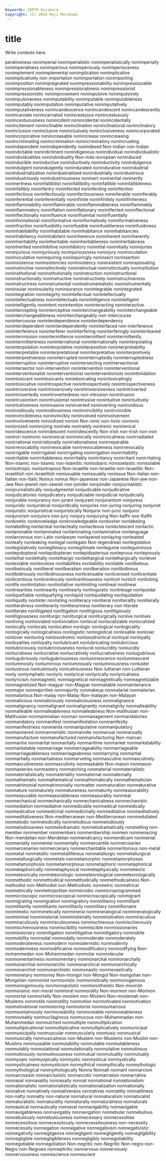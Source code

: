 ```yaml
---
Keywords: 28979 kojimura
Copyright: (C) 2024 Koji Murakami
---
```


# title

Write contents here.



perativeness
nonimperial nonimperialistic nonimperialistically nonimperially nonimperialness nonimperious nonimperiously nonimperiousness nonimplement nonimplemental
nonimplication nonimplicative nonimplicatively non-importation nonimportation nonimporting nonimposition nonimpregnated nonimpressionability nonimpressionable
nonimpressionableness nonimpressionabness nonimpressionist nonimpressionistic nonimprovement nonimpulsive nonimpulsively nonimpulsiveness nonimputability nonimputable
nonimputableness nonimputably nonimputation nonimputative nonimputatively nonimputativeness nonincandescence nonincandescent nonincandescently nonincarnate
nonincarnated nonincestuous nonincestuously nonincestuousness nonincident nonincidental nonincidentally nonincitement noninclinable noninclination
noninclinational noninclinatory noninclusion noninclusive noninclusively noninclusiveness nonincorporated nonincorporative nonincreasable nonincrease
nonincreasing nonincriminating nonincrimination nonincriminatory nonincrusting nonindependent nonindependently nonindexed Non-indian non-Indian
nonindictable nonindictment nonindigenous nonindividual nonindividualistic nonindividualities nonindividuality Non-indo-european noninduced noninducible
noninductive noninductively noninductivity nonindulgence nonindulgent nonindulgently nonindurated nonindurative nonindustrial nonindustrialization
nonindustrialized nonindustrially nonindustrious nonindustriously nonindustriousness noninert noninertial noninertly noninertness noninfallibilist
noninfallibility noninfallible noninfallibleness noninfallibly noninfantry noninfected noninfecting noninfection noninfectious noninfectiously
noninfectiousness noninferable noninferably noninferential noninferentially noninfinite noninfinitely noninfiniteness noninflammability noninflammable
noninflammableness noninflammably noninflammatory noninflation noninflationary noninflected noninflectional noninflectionally noninfluence noninfluential
noninfluentially noninformational noninformative noninformatively noninformativeness noninfraction noninfusibility noninfusible noninfusibleness noninfusibness
noninhabitability noninhabitable noninhabitance noninhabitancies noninhabitancy noninhabitant noninherence noninherent noninherently noninheritability
noninheritable noninheritableness noninheritabness noninherited noninhibitive noninhibitory noninitial noninitially noninjuries noninjurious
noninjuriously noninjuriousness noninjury noninoculation noninoculative noninquiring noninquiringly noninsect noninsertion noninsistence
noninsistencies noninsistency noninsistent noninspissating noninstinctive noninstinctively noninstinctual noninstinctually noninstitution noninstitutional
noninstitutionally noninstruction noninstructional noninstructionally noninstructive noninstructively noninstructiveness noninstructress noninstrumental noninstrumentalistic
noninstrumentally noninsular noninsularity noninsurance nonintegrable nonintegrated nonintegration nonintegrity nonintellectual nonintellectually
nonintellectualness nonintellectuals nonintelligence nonintelligent nonintelligently nonintent nonintention noninteracting noninteractive nonintercepting
noninterceptive noninterchangeability noninterchangeable noninterchangeableness noninterchangeably non-intercourse nonintercourse noninterdependence noninterdependency noninterdependent
noninterdependently noninterfaced non-interference noninterference noninterferer noninterfering noninterferingly noninterleaved nonintermission nonintermittence
nonintermittent nonintermittently nonintermittentness noninternational noninternationally noninterpolating noninterpolation noninterpolative noninterposition noninterpretability
noninterpretable noninterpretational noninterpretative noninterpretively noninterpretiveness noninterrupted noninterruptedly noninterruptedness noninterruption noninterruptive
nonintersecting nonintersectional nonintersector non-intervention nonintervention noninterventional noninterventionalist noninterventionist noninterventionists nonintimidation
nonintoxicant nonintoxicants nonintoxicating nonintoxicatingly nonintoxicative nonintrospective nonintrospectively nonintrospectiveness nonintroversive nonintroversively
nonintroversiveness nonintroverted nonintrovertedly nonintrovertedness non-intrusion nonintrusion nonintrusionism nonintrusionist nonintrusive nonintuitive
nonintuitively nonintuitiveness noninvasive noninverted noninverting noninvidious noninvidiously noninvidiousness noninvincibility noninvincible
noninvincibleness noninvincibly noninvolved noninvolvement noninvolvements noniodized nonion Non-ionic non-Ionic nonionic
nonionized nonionizing nonirate nonirately nonirenic nonirenical noniridescence noniridescent noniridescently Non-irish
non-Irish non-iron noniron nonironic nonironical nonironically nonironicalness nonirradiated nonirrational nonirrationally
nonirrationalness nonirreparable nonirrevocability nonirrevocable nonirrevocableness nonirrevocably nonirrigable nonirrigated nonirrigating nonirrigation
nonirritability nonirritable nonirritableness nonirritably nonirritancy nonirritant nonirritating Non-islamic non-Islamic non-Islamitic
nonisobaric nonisoelastic nonisolable nonisotropic nonisotropous Non-israelite non-Israelite non-Israelitic Non-israelitish non-Israelitish
nonissuable nonissuably nonissue Non-italian non-Italian non-Italic Nonius nonius Non-japanese non-Japanese
Non-jew non-Jew Non-jewish non-Jewish non-joinder nonjoinder nonjournalistic nonjournalistically nonjudgmental nonjudicable
nonjudicative nonjudicatories nonjudicatory nonjudiciable nonjudicial nonjudicially nonjurable nonjurancy non-jurant nonjurant
nonjurantism nonjuress nonjuridic nonjuridical nonjuridically nonjuries non-juring nonjuring nonjurist nonjuristic
nonjuristical nonjuristically Nonjuror non-juror nonjuror nonjurorism nonjurors non-jury nonjury nonjurying
Non-kaffir non-Kaffir nonkinetic nonknowledge nonknowledgeable nonkosher nonlabeling nonlabelling nonlacteal nonlacteally
nonlacteous nonlactescent nonlactic nonlaminable nonlaminated nonlaminating nonlaminative nonlanguage nonlarcenous non-Latin
nonlawyer nonlayered nonlaying nonleaded nonleafy nonleaking nonlegal nonlegato Non-legendrean nonlegislative
nonlegislatively nonlegitimacy nonlegitimate nonlegume nonleguminous nonlepidopteral nonlepidopteran nonlepidopterous nonleprous nonleprously
nonlethal nonlethally nonlethargic nonlethargical nonlethargically nonlevel nonleviable nonlevulose nonliabilities nonliability
nonliable nonlibelous nonlibelously nonliberal nonliberalism nonliberation nonlibidinous nonlibidinously nonlibidinousness nonlicensable
nonlicensed nonlicentiate nonlicentious nonlicentiously nonlicentiousness nonlicet nonlicit nonlicking nonlife nonlimitation
nonlimitative nonlimiting nonlineal nonlinear nonlinearities nonlinearity nonlinearly nonlinguistic nonlinkage nonlipoidal
nonliquefiable nonliquefying nonliquid nonliquidating nonliquidation nonliquidly nonlister nonlisting nonliteracy nonliteral
nonliterality nonliterally nonliteralness nonliterarily nonliterariness nonliterary non-literate nonliterate nonlitigated nonlitigation
nonlitigious nonlitigiously nonlitigiousness nonliturgic nonliturgical nonliturgically nonlive nonlives nonliving nonlixiviated
nonlixiviation nonlocal nonlocalizable nonlocalized nonlocally nonlocals nonlocation nonlogic nonlogical nonlogicality
nonlogically nonlogicalness nonlogistic nonlogistical nonlosable nonloser nonlover nonloving nonloxodromic nonloxodromical
nonloyal nonloyally nonloyalties nonloyalty nonlubricant nonlubricating nonlubricious nonlubriciously nonlubriciousness nonlucid
nonlucidity nonlucidly nonlucidness nonlucrative nonlucratively nonlucrativeness nonlugubrious nonlugubriously nonlugubriousness nonluminescence
nonluminescent nonluminosity nonluminous nonluminously nonluminousness nonluster nonlustrous nonlustrously nonlustrousness Non-lutheran
non-Lutheran nonly nonlymphatic nonlyric nonlyrical nonlyrically nonlyricalness nonlyricism nonmagnetic nonmagnetical
nonmagnetically nonmagnetizable nonmagnetized Non-magyar non-Magyar nonmailable nonmaintenance nonmajor nonmajorities nonmajority
nonmakeup nonmalarial nonmalarian nonmalarious Non-malay non-Malay Non-malayan non-Malayan nonmalicious nonmaliciously
nonmaliciousness nonmalignance nonmalignancy nonmalignant nonmalignantly nonmalignity nonmalleability nonmalleable nonmalleableness nonmalleabness
Non-malthusian non-Malthusian nonmammalian nonman nonmanagement nonmandatories nonmandatory nonmanifest nonmanifestation nonmanifestly
nonmanifestness nonmanila nonmanipulative nonmanipulatory nonmannered nonmanneristic nonmannite nonmanual nonmanually nonmanufacture
nonmanufactured nonmanufacturing Non-marcan nonmarine nonmarital nonmaritally nonmaritime nonmarket nonmarketability nonmarketable
nonmarriage nonmarriageability nonmarriageable nonmarriageableness nonmarriageabness nonmarrying nonmartial nonmartially nonmartialness nonmarveling
nonmasculine nonmasculinely nonmasculineness nonmasculinity nonmaskable Non-mason nonmason nonmasteries nonmastery nonmatching
nonmaterial nonmaterialistic nonmaterialistically nonmateriality nonmaternal nonmaternally nonmathematic nonmathematical nonmathematically nonmathematician
nonmatrimonial nonmatrimonially nonmatter nonmaturation nonmaturative nonmature nonmaturely nonmatureness nonmaturity nonmeasurability
nonmeasurable nonmeasurableness nonmeasurably nonmeat nonmechanical nonmechanically nonmechanicalness nonmechanistic nonmediation nonmediative
nonmedicable nonmedical nonmedically nonmedicative nonmedicinal nonmedicinally nonmeditative nonmeditatively nonmeditativeness Non-mediterranean
non-Mediterranean nonmedullated nonmelodic nonmelodically nonmelodious nonmelodiously nonmelodiousness nonmelodramatic nonmelodramatically nonmelting
non-member nonmember nonmembers nonmembership nonmen nonmenacing Non-mendelian non-Mendelian nonmendicancy nonmendicant
nonmenial nonmenially nonmental nonmentally nonmercantile nonmercearies nonmercenaries nonmercenary nonmerchantable nonmeritorious
non-metal nonmetal nonmetallic nonmetalliferous nonmetallurgic nonmetallurgical nonmetallurgically nonmetals nonmetamorphic nonmetamorphoses
nonmetamorphosis nonmetamorphous nonmetaphoric nonmetaphorical nonmetaphorically nonmetaphysical nonmetaphysically nonmeteoric nonmeteorically nonmeteorologic
nonmeteorological nonmeteorologically nonmethodic nonmethodical nonmethodically nonmethodicalness Non-methodist non-Methodist non-Methodistic nonmetric
nonmetrical nonmetrically nonmetropolitan nonmicrobic nonmicroprogrammed nonmicroscopic nonmicroscopical nonmicroscopically nonmigrant nonmigrating
nonmigration nonmigratory nonmilitancy nonmilitant nonmilitantly nonmilitants nonmilitarily nonmilitary nonmillionaire nonmimetic
nonmimetically nonmineral nonmineralogical nonmineralogically nonminimal nonministerial nonministerially nonministration nonmiraculous nonmiraculously
nonmiraculousness nonmischievous nonmischievously nonmischievousness nonmiscibility nonmiscible nonmissionaries nonmissionary nonmitigation nonmitigative
nonmitigatory nonmobile nonmobility nonmodal nonmodally nonmoderate nonmoderately nonmoderateness nonmodern nonmodernistic
nonmodernly nonmodernness nonmodificative nonmodificatory nonmodifying Non-mohammedan non-Mohammedan nonmolar nonmolecular nonmomentariness
nonmomentary nonmonarchal nonmonarchally nonmonarchial nonmonarchic nonmonarchical nonmonarchically nonmonarchist nonmonarchistic nonmonastic
nonmonastically nonmonetary nonmoney Non-mongol non-Mongol Non-mongolian non-Mongolian nonmonist nonmonistic nonmonistically
nonmonogamous nonmonogamously nonmonopolistic nonmonotheistic Non-moorish nonmorainic non-moral nonmoral nonmorality Non-mormon
non-Mormon nonmortal nonmortally Non-moslem non-Moslem Non-moslemah non-Moslems nonmotile nonmotility nonmotion
nonmotivated nonmotivation nonmotivational nonmotoring nonmotorist nonmountainous nonmountainously nonmoveability nonmoveable nonmoveableness
nonmoveably nonmucilaginous nonmucous non-Muhammadan non-Muhammedan nonmulched nonmultiple nonmultiplication nonmultiplicational nonmultiplicative
nonmultiplicatively nonmunicipal nonmunicipally nonmuscular nonmuscularly nonmusic nonmusical nonmusically nonmusicalness non-Muslem
non-Muslems non-Muslim non-Muslims nonmussable nonmutability nonmutable nonmutableness nonmutably nonmutational nonmutationally
nonmutative nonmutinous nonmutinously nonmutinousness nonmutual nonmutuality nonmutually nonmyopic nonmyopically nonmystic
nonmystical nonmystically nonmysticalness nonmysticism nonmythical nonmythically nonmythologic nonmythological nonmythologically Nonna
Nonnah nonnant nonnarcism nonnarcissism nonnarcissistic nonnarcotic nonnarration nonnarrative nonnasal nonnasality
nonnasally nonnat nonnational nonnationalism nonnationalistic nonnationalistically nonnationalization nonnationally nonnative nonnatively
nonnativeness nonnatives nonnattily nonnattiness non-natty nonnatty non-natural nonnatural nonnaturalism nonnaturalist
nonnaturalistic nonnaturality nonnaturally nonnaturalness nonnaturals nonnautical nonnautically nonnaval nonnavigability nonnavigable
nonnavigableness nonnavigably nonnavigation nonnebular nonnebulous nonnebulously nonnebulousness nonnecessary nonnecessities nonnecessitous
nonnecessitously nonnecessitousness non-necessity nonnecessity nonnegation nonnegative nonnegativism nonnegativistic nonnegativity nonnegligence
nonnegligent nonnegligently nonnegligibility nonnegligible nonnegligibleness nonnegligibly nonnegotiability nonnegotiable nonnegotiation Non-negritic
non-Negritic Non-negro non-Negro non-Negroes nonnephritic nonnervous nonnervously nonnervousness nonnescience nonnescient
